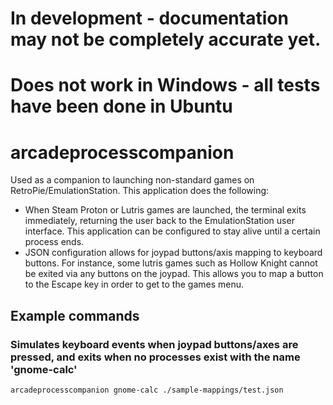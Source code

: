 # In development - documentation may not be completely accurate yet.
# Does not work in Windows - all tests have been done in Ubuntu
# arcadeprocesscompanion
Used as a companion to launching non-standard games on RetroPie/EmulationStation.  This application does the following:

- When Steam Proton or Lutris games are launched, the terminal exits immediately, returning the user back to the EmulationStation user interface.  This application can be configured to stay alive until a certain process ends.
- JSON configuration allows for joypad buttons/axis mapping to keyboard buttons.  For instance, some lutris games such as Hollow Knight cannot be exited via any buttons on the joypad.  This allows you to map a button to the Escape key in order to get to the games menu.

## Example commands

### Simulates keyboard events when joypad buttons/axes are pressed, and exits when no processes exist with the name 'gnome-calc'
```
arcadeprocesscompanion gnome-calc ./sample-mappings/test.json
```
